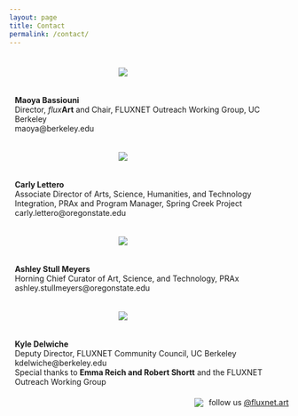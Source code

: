 ```yaml
---
layout: page
title: Contact
permalink: /contact/
---
```

<style>
.row {
  display: flex;
  flex-wrap: wrap;
  max-width: 1200px;
  margin: 0 auto;
  align-items: center;
}

.column {
  flex: 44.44%;
  padding: 10px;
}


img {
  max-width: 111px;
  max-height: 111px;
  width: auto;
  height: auto;
  display: block;
  margin-left: auto;
  margin-right: auto;
}

@media screen and (max-width: 600px) {
  .column {
    flex: 100%;
  }
}
</style>


<div class="row">
  <div class="column">
  <figure>
      <img src="https://fluxnetart.github.io/images/Maoya.png">
    </figure>
  </div>
  <div class="column">
    <figcaption><b>Maoya Bassiouni</b><br>
                Director, <i>flux</i><b>Art</b> and Chair, FLUXNET Outreach Working Group, UC Berkeley<br>
                 maoya@berkeley.edu</figcaption>
  </div>
</div>

<div class="row">
  <div class="column">
  <figure>
      <img src="https://fluxnetart.github.io/images/Carly.jpg">
    </figure>
  </div>
  <div class="column">
    <figcaption><b>Carly Lettero</b><br>
                Associate Director of Arts, Science, Humanities, and Technology Integration, PRAx and Program Manager, Spring Creek Project<br>
                carly.lettero@oregonstate.edu</figcaption>
  </div>
</div>

<div class="row">
  <div class="column">
  <figure>
      <img src="https://fluxnetart.github.io/images/Ashley.jpg">
    </figure>
  </div>
  <div class="column">
    <figcaption><b>Ashley Stull Meyers</b><br>
                Horning Chief Curator of Art, Science, and Technology, PRAx<br>
                ashley.stullmeyers@oregonstate.edu</figcaption>
  </div>
</div>

<div class="row">
  <div class="column">
  <figure>
      <img src="https://fluxnetart.github.io/images/Kyle.png">
    </figure>
  </div>
  <div class="column">
    <figcaption><b>Kyle Delwiche</b><br>
                 Deputy Director, FLUXNET Community Council, UC Berkeley<br>
                 kdelwiche@berkeley.edu<br></figcaption>
     <figcaption>Special thanks to <b>Emma Reich and Robert Shortt</b> and the FLUXNET Outreach Working Group</figcaption>
  </div>
</div>


<div style="display: flex; align-items: center; justify-content: center; padding-top: 10px;">
    <img src="https://fluxnetart.github.io/images/insta.png" style="margin-right: 10px;">
    <p style="margin: 0;">follow us <a href="https://www.instagram.com/fluxnet.art/">@fluxnet.art</a></p>
</div>